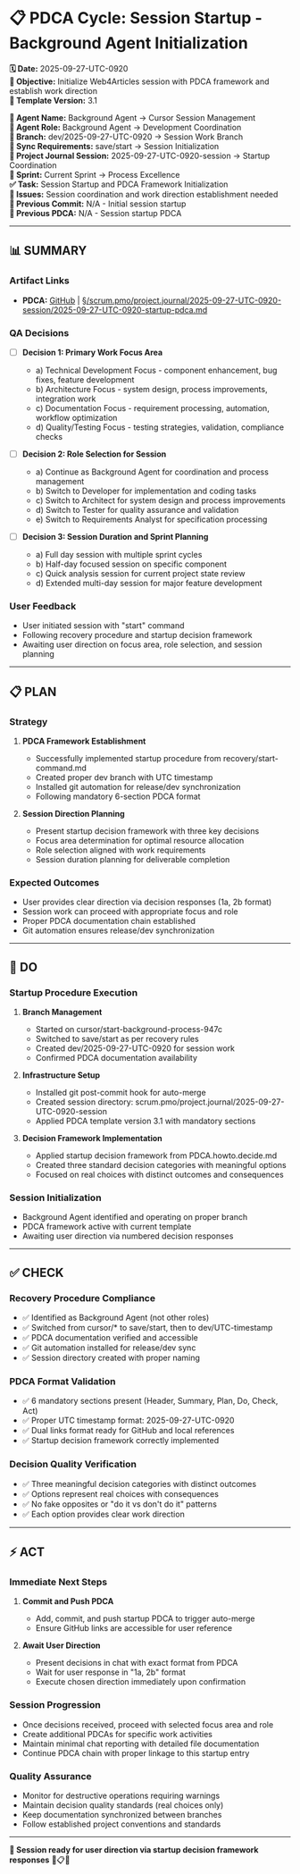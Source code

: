 # 📋 **PDCA Cycle: Session Startup - Background Agent Initialization**

**🗓️ Date:** 2025-09-27-UTC-0920  
**🎯 Objective:** Initialize Web4Articles session with PDCA framework and establish work direction  
**🎯 Template Version:** 3.1  

**👤 Agent Name:** Background Agent → Cursor Session Management  
**👤 Agent Role:** Background Agent → Development Coordination  
**👤 Branch:** dev/2025-09-27-UTC-0920 → Session Work Branch  
**🔄 Sync Requirements:** save/start → Session Initialization  
**🎯 Project Journal Session:** 2025-09-27-UTC-0920-session → Startup Coordination  
**🎯 Sprint:** Current Sprint → Process Excellence  
**✅ Task:** Session Startup and PDCA Framework Initialization  
**🚨 Issues:** Session coordination and work direction establishment needed  
**📎 Previous Commit:** N/A - Initial session startup  
**🔗 Previous PDCA:** N/A - Session startup PDCA  

---

## **📊 SUMMARY**

### **Artifact Links**
- **PDCA:** [GitHub](https://github.com/Cerulean-Circle-GmbH/Web4Articles/blob/dev/2025-09-27-UTC-0920/scrum.pmo/project.journal/2025-09-27-UTC-0920-session/2025-09-27-UTC-0920-startup-pdca.md) | [§/scrum.pmo/project.journal/2025-09-27-UTC-0920-session/2025-09-27-UTC-0920-startup-pdca.md](./2025-09-27-UTC-0920-startup-pdca.md)

### **QA Decisions**
- [ ] **Decision 1: Primary Work Focus Area**
  - a) Technical Development Focus - component enhancement, bug fixes, feature development
  - b) Architecture Focus - system design, process improvements, integration work  
  - c) Documentation Focus - requirement processing, automation, workflow optimization
  - d) Quality/Testing Focus - testing strategies, validation, compliance checks

- [ ] **Decision 2: Role Selection for Session**
  - a) Continue as Background Agent for coordination and process management
  - b) Switch to Developer for implementation and coding tasks
  - c) Switch to Architect for system design and process improvements
  - d) Switch to Tester for quality assurance and validation
  - e) Switch to Requirements Analyst for specification processing

- [ ] **Decision 3: Session Duration and Sprint Planning**
  - a) Full day session with multiple sprint cycles
  - b) Half-day focused session on specific component
  - c) Quick analysis session for current project state review
  - d) Extended multi-day session for major feature development

### **User Feedback**
- User initiated session with "start" command
- Following recovery procedure and startup decision framework
- Awaiting user direction on focus area, role selection, and session planning

---

## **📋 PLAN**

### **Strategy**
1. **PDCA Framework Establishment**
   - Successfully implemented startup procedure from recovery/start-command.md
   - Created proper dev branch with UTC timestamp
   - Installed git automation for release/dev synchronization
   - Following mandatory 6-section PDCA format

2. **Session Direction Planning**
   - Present startup decision framework with three key decisions
   - Focus area determination for optimal resource allocation  
   - Role selection aligned with work requirements
   - Session duration planning for deliverable completion

### **Expected Outcomes**
- User provides clear direction via decision responses (1a, 2b format)
- Session work can proceed with appropriate focus and role
- Proper PDCA documentation chain established
- Git automation ensures release/dev synchronization

---

## **🔧 DO**

### **Startup Procedure Execution**
1. **Branch Management**
   - Started on cursor/start-background-process-947c
   - Switched to save/start as per recovery rules
   - Created dev/2025-09-27-UTC-0920 for session work
   - Confirmed PDCA documentation availability

2. **Infrastructure Setup**
   - Installed git post-commit hook for auto-merge
   - Created session directory: scrum.pmo/project.journal/2025-09-27-UTC-0920-session
   - Applied PDCA template version 3.1 with mandatory sections

3. **Decision Framework Implementation**
   - Applied startup decision framework from PDCA.howto.decide.md
   - Created three standard decision categories with meaningful options
   - Focused on real choices with distinct outcomes and consequences

### **Session Initialization**
- Background Agent identified and operating on proper branch
- PDCA framework active with current template
- Awaiting user direction via numbered decision responses

---

## **✅ CHECK**

### **Recovery Procedure Compliance**
- ✅ Identified as Background Agent (not other roles)
- ✅ Switched from cursor/* to save/start, then to dev/UTC-timestamp
- ✅ PDCA documentation verified and accessible
- ✅ Git automation installed for release/dev sync
- ✅ Session directory created with proper naming

### **PDCA Format Validation**
- ✅ 6 mandatory sections present (Header, Summary, Plan, Do, Check, Act)
- ✅ Proper UTC timestamp format: 2025-09-27-UTC-0920
- ✅ Dual links format ready for GitHub and local references
- ✅ Startup decision framework correctly implemented

### **Decision Quality Verification**
- ✅ Three meaningful decision categories with distinct outcomes
- ✅ Options represent real choices with consequences
- ✅ No fake opposites or "do it vs don't do it" patterns
- ✅ Each option provides clear work direction

---

## **⚡ ACT**

### **Immediate Next Steps**
1. **Commit and Push PDCA**
   - Add, commit, and push startup PDCA to trigger auto-merge
   - Ensure GitHub links are accessible for user reference

2. **Await User Direction**
   - Present decisions in chat with exact format from PDCA
   - Wait for user response in "1a, 2b" format
   - Execute chosen direction immediately upon confirmation

### **Session Progression**
- Once decisions received, proceed with selected focus area and role
- Create additional PDCAs for specific work activities
- Maintain minimal chat reporting with detailed file documentation
- Continue PDCA chain with proper linkage to this startup entry

### **Quality Assurance**
- Monitor for destructive operations requiring warnings
- Maintain decision quality standards (real choices only)
- Keep documentation synchronized between branches
- Follow established project conventions and standards

---

**🎯 Session ready for user direction via startup decision framework responses** 🚀📋✅